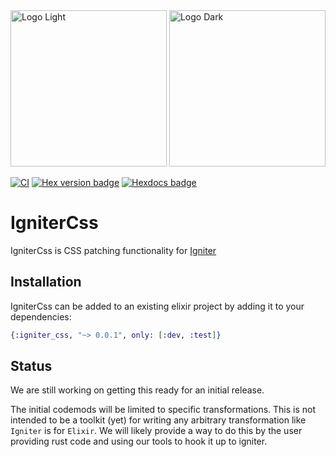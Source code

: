 <img src="https://github.com/ash-project/igniter/blob/main/logos/igniter-logo-small.png?raw=true#gh-light-mode-only" alt="Logo Light" width="250">
<img src="https://github.com/ash-project/igniter/blob/main/logos/igniter-logo-small.png?raw=true#gh-dark-mode-only" alt="Logo Dark" width="250">

[![CI](https://github.com/ash-project/igniter_css/actions/workflows/elixir.yml/badge.svg)](https://github.com/ash-project/igniter_css/actions/workflows/elixir.yml)
[![Hex version badge](https://img.shields.io/hexpm/v/igniter_css.svg)](https://hex.pm/packages/igniter_css)
[![Hexdocs badge](https://img.shields.io/badge/docs-hexdocs-purple)](https://hexdocs.pm/igniter_css)

# IgniterCss

IgniterCss is CSS patching functionality for [Igniter](https://hexdocs.pm/igniter)

## Installation

IgniterCss can be added to an existing elixir project by adding it to your dependencies:

```elixir
{:igniter_css, "~> 0.0.1", only: [:dev, :test]}
```

## Status

We are still working on getting this ready for an initial release.

The initial codemods will be limited to specific transformations. This is not intended to
be a toolkit (yet) for writing any arbitrary transformation like `Igniter` is for `Elixir`.
We will likely provide a way to do this by the user providing rust code and using our tools
to hook it up to igniter.
